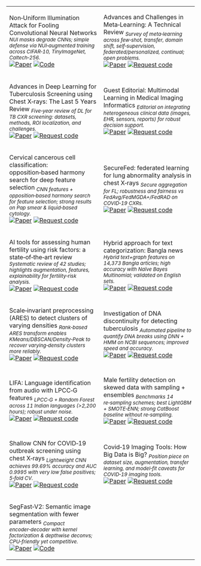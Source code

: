 <table> <tr> <td width="50%">

Non‑Uniform Illumination Attack for Fooling Convolutional Neural Networks
<sub><em>NUI masks degrade CNNs; simple defense via NUI‑augmented training across CIFAR‑10, TinyImageNet, Caltech‑256.</em></sub><br>
<a href="https://arxiv.org/abs/2409.03458"><img alt="Paper" src="https://img.shields.io/badge/Paper-0969DA?style=for-the-badge"></a>
<a href="https://github.com/Akshayjain97/Non-Uniform_Illumination"><img alt="Code" src="https://img.shields.io/badge/Code-GitHub-0969DA?style=for-the-badge&logo=github"></a>

</td> <td width="50%">


Advances and Challenges in Meta‑Learning: A Technical Review
<sub><em>Survey of meta‑learning across few‑shot, transfer, domain shift, self‑supervision, federated/personalized, continual; open problems.</em></sub><br>
<a href="https://arxiv.org/pdf/2307.04722"><img alt="Paper" src="https://img.shields.io/badge/Paper-0969DA?style=for-the-badge"></a>
<a href="mailto:contact@ai-research-lab.org?subject=Request%20code%3A%20Advances%20and%20Challenges%20in%20Meta-Learning"><img alt="Request code" src="https://img.shields.io/badge/Request%20code-Email-6e7781?style=for-the-badge&logo=gmail"></a>

</td> </tr> <tr> <td>


Advances in Deep Learning for Tuberculosis Screening using Chest X‑rays: The Last 5 Years Review
<sub><em>Five‑year review of DL for TB CXR screening: datasets, methods, ROI localization, and challenges.</em></sub><br>
<a href="https://www.ncbi.nlm.nih.gov/pmc/articles/PMC9568934/"><img alt="Paper" src="https://img.shields.io/badge/Paper-0969DA?style=for-the-badge"></a>
<a href="mailto:contact@ai-research-lab.org?subject=Request%20code%3A%20TB%20CXR%20Review"><img alt="Request code" src="https://img.shields.io/badge/Request%20code-Email-6e7781?style=for-the-badge&logo=gmail"></a>

</td> <td>

Guest Editorial: Multimodal Learning in Medical Imaging Informatics
<sub><em>Editorial on integrating heterogeneous clinical data (images, EHR, sensors, reports) for robust decision support.</em></sub><br>
<a href="https://doi.org/10.1109/JBHI.2023.3241369"><img alt="Paper" src="https://img.shields.io/badge/Paper-0969DA?style=for-the-badge"></a>
<a href="mailto:contact@ai-research-lab.org?subject=Request%20code%3A%20Multimodal%20Learning%20Editorial"><img alt="Request code" src="https://img.shields.io/badge/Request%20code-Email-6e7781?style=for-the-badge&logo=gmail"></a>

</td> </tr> <tr> <td>

Cervical cancerous cell classification: opposition‑based harmony search for deep feature selection
<sub><em>CNN features + opposition‑based harmony search for feature selection; strong results on Pap smear & liquid‑based cytology.</em></sub><br>
<a href="https://link.springer.com/article/10.1007/s13042-023-01872-z"><img alt="Paper" src="https://img.shields.io/badge/Paper-0969DA?style=for-the-badge"></a>
<a href="mailto:contact@ai-research-lab.org?subject=Request%20code%3A%20Cervical%20O-bHSA"><img alt="Request code" src="https://img.shields.io/badge/Request%20code-Email-6e7781?style=for-the-badge&logo=gmail"></a>

</td> <td>

SecureFed: federated learning for lung abnormality analysis in chest X‑rays
<sub><em>Secure aggregation for FL; robustness and fairness vs FedAvg/FedMGDA+/FedRAD on COVID‑19 CXRs.</em></sub><br>
<a href="https://www.ai-research-lab.org/publication"><img alt="Paper" src="https://img.shields.io/badge/Paper-0969DA?style=for-the-badge"></a>
<a href="mailto:contact@ai-research-lab.org?subject=Request%20code%3A%20SecureFed"><img alt="Request code" src="https://img.shields.io/badge/Request%20code-Email-6e7781?style=for-the-badge&logo=gmail"></a>

</td> </tr> <tr> <td>

AI tools for assessing human fertility using risk factors: a state‑of‑the‑art review
<sub><em>Systematic review of 42 studies; highlights augmentation, features, explainability for fertility‑risk analysis.</em></sub><br>
<a href="https://link.springer.com/article/10.1007/s10916-023-01983-8"><img alt="Paper" src="https://img.shields.io/badge/Paper-0969DA?style=for-the-badge"></a>
<a href="mailto:contact@ai-research-lab.org?subject=Request%20code%3A%20Fertility%20Risk%20Factors%20Review"><img alt="Request code" src="https://img.shields.io/badge/Request%20code-Email-6e7781?style=for-the-badge&logo=gmail"></a>

</td> <td>

Hybrid approach for text categorization: Bangla news
<sub><em>Hybrid text+graph features on 14,373 Bangla articles; high accuracy with Naïve Bayes Multinomial; validated on English sets.</em></sub><br>
<a href="https://digitalcommons.isical.ac.in/journal-articles/3686/"><img alt="Paper" src="https://img.shields.io/badge/Paper-0969DA?style=for-the-badge"></a>
<a href="mailto:contact@ai-research-lab.org?subject=Request%20code%3A%20Bangla%20Hybrid%20Text%20Categorization"><img alt="Request code" src="https://img.shields.io/badge/Request%20code-Email-6e7781?style=for-the-badge&logo=gmail"></a>

</td> </tr> <tr> <td>

Scale‑invariant preprocessing (ARES) to detect clusters of varying densities
<sub><em>Rank‑based ARES transform enables KMeans/DBSCAN/Density‑Peak to recover varying‑density clusters more reliably.</em></sub><br>
<a href="https://arxiv.org/abs/2401.11402"><img alt="Paper" src="https://img.shields.io/badge/Paper-0969DA?style=for-the-badge"></a>
<a href="mailto:contact@ai-research-lab.org?subject=Request%20code%3A%20ARES%20Clustering%20Preprocessing"><img alt="Request code" src="https://img.shields.io/badge/Request%20code-Email-6e7781?style=for-the-badge&logo=gmail"></a>

</td> <td>

Investigation of DNA discontinuity for detecting tuberculosis
<sub><em>Automated pipeline to quantify DNA breaks using DNN + HMM on NCBI sequences; improved speed and accuracy.</em></sub><br>
<a href="https://www.researchgate.net/publication/325272704_Investigation_of_DNA_Discontinuity_for_Detecting_Tuberculosis"><img alt="Paper" src="https://img.shields.io/badge/Paper-0969DA?style=for-the-badge"></a>
<a href="mailto:contact@ai-research-lab.org?subject=Request%20code%3A%20DNA%20Discontinuity%20for%20TB"><img alt="Request code" src="https://img.shields.io/badge/Request%20code-Email-6e7781?style=for-the-badge&logo=gmail"></a>

</td> </tr> <tr> <td>

LIFA: Language identification from audio with LPCC‑G features
<sub><em>LPCC‑G + Random Forest across 11 Indian languages (>2,200 hours); robust under noise.</em></sub><br>
<a href="https://openreview.net/forum?id=n8sraRGFAT"><img alt="Paper" src="https://img.shields.io/badge/Paper-0969DA?style=for-the-badge"></a>
<a href="mailto:contact@ai-research-lab.org?subject=Request%20code%3A%20LIFA%20(LPCC-G)"><img alt="Request code" src="https://img.shields.io/badge/Request%20code-Email-6e7781?style=for-the-badge&logo=gmail"></a>

</td> <td>

Male fertility detection on skewed data with sampling + ensembles
<sub><em>Benchmarks 14 re‑sampling schemes; best LightGBM + SMOTE‑ENN; strong CatBoost baseline without re‑sampling.</em></sub><br>
<a href="https://www.worldscientific.com/doi/abs/10.1142/S0218001424510033"><img alt="Paper" src="https://img.shields.io/badge/Paper-0969DA?style=for-the-badge"></a>
<a href="mailto:contact@ai-research-lab.org?subject=Request%20code%3A%20Male%20Fertility%20Sampling%20%2B%20Ensembles"><img alt="Request code" src="https://img.shields.io/badge/Request%20code-Email-6e7781?style=for-the-badge&logo=gmail"></a>

</td> </tr> <tr> <td>

Shallow CNN for COVID‑19 outbreak screening using chest X‑rays
<sub><em>Lightweight CNN achieves 99.69% accuracy and AUC 0.9995 with very low false positives; 5‑fold CV.</em></sub><br>
<a href="https://www.ai-research-lab.org/publication"><img alt="Paper" src="https://img.shields.io/badge/Paper-0969DA?style=for-the-badge"></a>
<a href="mailto:contact@ai-research-lab.org?subject=Request%20code%3A%20Shallow%20CNN%20for%20COVID-19%20CXR"><img alt="Request code" src="https://img.shields.io/badge/Request%20code-Email-6e7781?style=for-the-badge&logo=gmail"></a>

</td> <td>

Covid‑19 Imaging Tools: How Big Data is Big?
<sub><em>Position piece on dataset size, augmentation, transfer learning, and model‑fit caveats for COVID‑19 imaging tools.</em></sub><br>
<a href="https://link.springer.com/article/10.1007/s10916-021-01747-2"><img alt="Paper" src="https://img.shields.io/badge/Paper-0969DA?style=for-the-badge"></a>
<a href="mailto:contact@ai-research-lab.org?subject=Request%20code%3A%20COVID-19%20Imaging%20Tools%20(Big%20Data)"><img alt="Request code" src="https://img.shields.io/badge/Request%20code-Email-6e7781?style=for-the-badge&logo=gmail"></a>

</td> </tr> <tr> <td>

SegFast‑V2: Semantic image segmentation with fewer parameters
<sub><em>Compact encoder‑decoder with kernel factorization & depthwise deconvs; CPU‑friendly yet competitive.</em></sub><br>
<a href="https://link.springer.com/article/10.1007/s13042-019-00906-2"><img alt="Paper" src="https://img.shields.io/badge/Paper-0969DA?style=for-the-badge"></a>
<a href="https://github.com/anisha-pal/SegFast"><img alt="Code" src="https://img.shields.io/badge/Code-GitHub-0969DA?style=for-the-badge&logo=github"></a>

</td> <td> <!-- empty cell reserved for future items --> </td> </tr> </table>




















